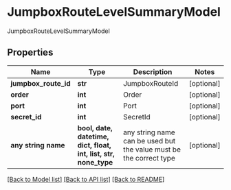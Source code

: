 # JumpboxRouteLevelSummaryModel

JumpboxRouteLevelSummaryModel

## Properties
Name | Type | Description | Notes
------------ | ------------- | ------------- | -------------
**jumpbox_route_id** | **str** | JumpboxRouteId | [optional] 
**order** | **int** | Order | [optional] 
**port** | **int** | Port | [optional] 
**secret_id** | **int** | SecretId | [optional] 
**any string name** | **bool, date, datetime, dict, float, int, list, str, none_type** | any string name can be used but the value must be the correct type | [optional]

[[Back to Model list]](../README.md#documentation-for-models) [[Back to API list]](../README.md#documentation-for-api-endpoints) [[Back to README]](../README.md)


